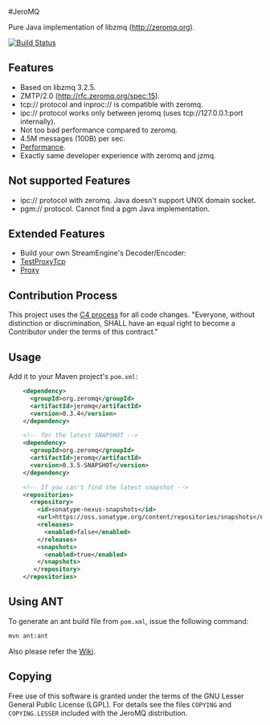 #JeroMQ

Pure Java implementation of libzmq (http://zeromq.org).

[![Build Status](https://travis-ci.org/zeromq/jeromq.png)](https://travis-ci.org/zeromq/jeromq)

## Features

* Based on libzmq 3.2.5.
* ZMTP/2.0 (http://rfc.zeromq.org/spec:15).
* tcp:// protocol and inproc:// is compatible with zeromq.
* ipc:// protocol works only between jeromq (uses tcp://127.0.0.1:port internally).
* Not too bad performance compared to zeromq.
 * 4.5M messages (100B) per sec.
 * [Performance](https://github.com/zeromq/jeromq/wiki/Performance).
* Exactly same developer experience with zeromq and jzmq.

## Not supported Features

* ipc:// protocol with zeromq. Java doesn't support UNIX domain socket.
* pgm:// protocol. Cannot find a pgm Java implementation.

## Extended Features

* Build your own StreamEngine's Decoder/Encoder:
 * [TestProxyTcp](https://github.com/zeromq/jeromq/blob/master/src/test/java/zmq/TestProxyTcp.java)
 * [Proxy](https://github.com/zeromq/jeromq/blob/master/src/main/java/org/jeromq/codec/Proxy.java)

## Contribution Process

This project uses the [C4 process](http://rfc.zeromq.org/spec:16) for all code changes. "Everyone,
without distinction or discrimination, SHALL have an equal right to become a Contributor under the
terms of this contract."

## Usage

Add it to your Maven project's `pom.xml`:

```xml
    <dependency>
      <groupId>org.zeromq</groupId>
      <artifactId>jeromq</artifactId>
      <version>0.3.4</version>
    </dependency>

    <!-- for the latest SNAPSHOT -->
    <dependency>
      <groupId>org.zeromq</groupId>
      <artifactId>jeromq</artifactId>
      <version>0.3.5-SNAPSHOT</version>
    </dependency>

    <!-- If you can't find the latest snapshot -->
    <repositories>
      <repository>
        <id>sonatype-nexus-snapshots</id>
        <url>https://oss.sonatype.org/content/repositories/snapshots</url>
        <releases>
          <enabled>false</enabled>
        </releases>
        <snapshots>
          <enabled>true</enabled>
        </snapshots>
       </repository>
    </repositories>
```

## Using ANT

To generate an ant build file from `pom.xml`, issue the following command:

```bash
mvn ant:ant
```

Also please refer the [Wiki](https://github.com/zeromq/jeromq/wiki).

## Copying

Free use of this software is granted under the terms of the GNU Lesser General
Public License (LGPL). For details see the files `COPYING` and `COPYING.LESSER`
included with the JeroMQ distribution.
